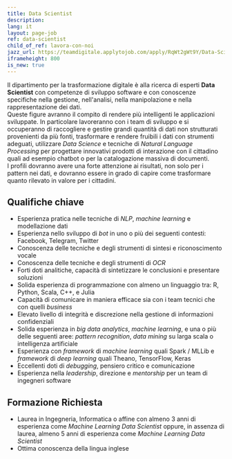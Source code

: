 ```yaml
---
title: Data Scientist
description:
lang: it
layout: page-job
ref: data-scientist
child_of_ref: lavora-con-noi
jazz_url: https://teamdigitale.applytojob.com/apply/RqWt2gWt9Y/Data-Scientist.html
iframeheight: 800
is_new: true
---
```


Il dipartimento per la trasformazione digitale è alla ricerca di esperti **Data Scientist** con competenze di sviluppo software e con conoscenze specifiche nella gestione, nell'analisi, nella manipolazione e nella rappresentazione dei dati.  
Queste figure avranno il compito di rendere più intelligenti le applicazioni sviluppate. In particolare lavoreranno con i team di sviluppo e si occuperanno di raccogliere e gestire grandi quantità di dati non strutturati provenienti da più fonti, trasformare e rendere fruibili i dati con strumenti adeguati, utilizzare *Data Science* e tecniche di *Natural Language Processing* per progettare innovativi prodotti di interazione con il cittadino quali ad esempio chatbot o per la catalogazione massiva di documenti.  
I profili dovranno avere una forte attenzione ai risultati, non solo per i pattern nei dati, e dovranno essere in grado di capire come trasformare quanto rilevato in valore per i cittadini.

## Qualifiche chiave

-   Esperienza pratica nelle tecniche di *NLP*, *machine learning* e modellazione dati
-   Esperienza nello sviluppo di *bot* in uno o più dei seguenti contesti: Facebook, Telegram, Twitter
-   Conoscenza delle tecniche e degli strumenti di sintesi e riconoscimento vocale
-   Conoscenza delle tecniche e degli strumenti di *OCR*
-   Forti doti analitiche, capacità di sintetizzare le conclusioni e presentare soluzioni
-   Solida esperienza di programmazione con almeno un linguaggio tra: R, Python, Scala, C++, e Julia
-   Capacità di comunicare in maniera efficace sia con i team tecnici che con quelli *business*
-   Elevato livello di integrità e discrezione nella gestione di informazioni confidenziali
-   Solida esperienza in *big data analytics*, *machine learning*, e una o più delle seguenti aree: *pattern recognition*, *data mining* su larga scala o intelligenza artificiale
-   Esperienza con *framework* di *machine learning* quali Spark / MLLib e *framework* di *deep learning* quali Theano, TensorFlow, Keras
-   Eccellenti doti di *debugging*, pensiero critico e comunicazione
-   Esperienza nella *leadership*, direzione e *mentorship* per un team di ingegneri software

## Formazione Richiesta

-   Laurea in Ingegneria, Informatica o affine con almeno 3 anni di esperienza come *Machine Learning Data Scientist* oppure, in assenza di laurea, almeno 5 anni di esperienza come *Machine Learning Data Scientist*
-   Ottima conoscenza della lingua inglese
